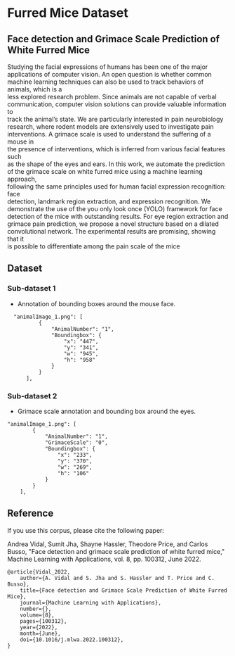 # Furred Mice Dataset

## Face	detection	and	Grimace	Scale	Prediction	of	White	Furred	Mice

Studying	the	facial	expressions	of	humans	has	been	one	of	the	major	
applications	of	computer	vision.	An	open	question	is	whether	common	machine	
learning	techniques	can	also	be	used	to	track	behaviors	of	animals,	which	is	a	
less	explored	research	problem.	Since	animals	are	not	capable	of	verbal	
communication,	computer	vision	solutions	can	provide	valuable	information	to	
track	the	animal’s	state.	We	are	particularly	interested	in	pain	neurobiology	
research,	where	rodent	models	are	extensively	used	to	investigate	pain	
interventions.	A	grimace	scale	is	used	to	understand	the	suffering	of	a	mouse	in	
the	presence	of	interventions,	which	is	inferred	from	various	facial	features	such	
as	the	shape	of	the	eyes	and	ears.	In	this	work,	we	automate	the	prediction	of	the	
grimace	scale	on	white	furred	mice	using	a	machine	learning	approach,	
following	the	same	principles	used	for	human	facial	expression	recognition:	face	
detection,	landmark	region	extraction,	and	expression	recognition.	We	
demonstrate	the	use	of	the	you	only look	once	(YOLO)	framework	for	face	
detection	of	the	mice	with	outstanding	results.	For	eye	region	extraction	and	
grimace	pain	prediction,	we	propose	a	novel	structure	based	on	a	dilated	
convolutional	network.	The	experimental	results	are	promising,	showing	that	it	
is	possible	to	differentiate	among	the	pain	scale	of	the	mice

## Dataset

### Sub-dataset 1
- Annotation of bounding	boxes	around	the	mouse	 face.
```
  "animalImage_1.png": [
          {
              "AnimalNumber": "1",
              "Boundingbox": {
                  "x": "447",
                  "y": "341",
                  "w": "945",
                  "h": "958"
              }
          }
      ],
```
### Sub-dataset 2
- Grimace scale annotation and bounding	box	around	the eyes.
```
"animalImage_1.png": [
        {
            "AnimalNumber": "1",
            "GrimaceScale": "0",
            "Boundingbox": {
                "x": "233",
                "y": "370",
                "w": "269",
                "h": "106"
            }
        }
    ],
```





## Reference
If you use this corpus, please cite the following paper:

Andrea Vidal, Sumit Jha, Shayne Hassler, Theodore Price, and Carlos Busso, "Face detection and grimace scale prediction of white furred mice," Machine Learning with Applications, vol. 8, pp. 100312, June 2022.

``` 
@article{Vidal_2022,
 	author={A. Vidal and S. Jha and S. Hassler and T. Price and C. Busso},
	title={Face detection and Grimace Scale Prediction of White Furred Mice},
	journal={Machine Learning with Applications},
	number={},
	volume={8},
	pages={100312},
	year={2022},
	month={June},
	doi={10.1016/j.mlwa.2022.100312},
}
```
